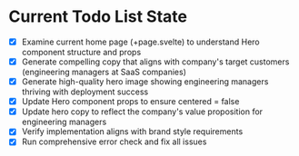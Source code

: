 <!-- DO NOT EDIT - Managed by todo_list tool -->
<!-- Updated: 2025-09-29T08:15:38.054Z -->

# Current Todo List State

- [x] Examine current home page (+page.svelte) to understand Hero component structure and props
- [x] Generate compelling copy that aligns with company's target customers (engineering managers at SaaS companies)
- [x] Generate high-quality hero image showing engineering managers thriving with deployment success
- [x] Update Hero component props to ensure centered = false
- [x] Update hero copy to reflect the company's value proposition for engineering managers
- [x] Verify implementation aligns with brand style requirements
- [x] Run comprehensive error check and fix all issues
